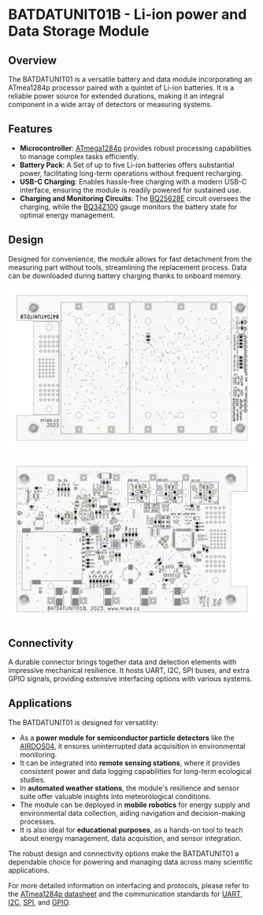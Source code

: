 # BATDATUNIT01B - Li-ion power and Data Storage Module

## Overview

The BATDATUNIT01 is a versatile battery and data module incorporating an ATmea1284p processor paired with a quintet of Li-ion batteries. It is a reliable power source for extended durations, making it an integral component in a wide array of detectors or measuring systems.

## Features

- **Microcontroller**: [ATmega1284p](https://www.microchip.com/wwwproducts/en/ATmega1284p) provides robust processing capabilities to manage complex tasks efficiently.
- **Battery Pack**: A Set of up to five Li-ion batteries offers substantial power, facilitating long-term operations without frequent recharging.
- **USB-C Charging**: Enables hassle-free charging with a modern USB-C interface, ensuring the module is readily powered for sustained use.
- **Charging and Monitoring Circuits**: The [BQ25628E](https://www.ti.com/product/BQ25628) circuit oversees the charging, while the [BQ34Z100](https://www.ti.com/product/BQ34Z100) gauge monitors the battery state for optimal energy management.

## Design

Designed for convenience, the module allows for fast detachment from the measuring part without tools, streamlining the replacement process. Data can be downloaded during battery charging thanks to onboard memory.

![BATDATAUNIT01 top view](/doc/gen/img/BATDATUNIT01-top.svg)

![BATDATAUNIT01 bottom view](/doc/gen/img/BATDATUNIT01-bottom.svg)

## Connectivity

A durable connector brings together data and detection elements with impressive mechanical resilience. It hosts UART, I2C, SPI buses, and extra GPIO signals, providing extensive interfacing options with various systems.

## Applications

The BATDATUNIT01 is designed for versatility:

- As a **power module for semiconductor particle detectors** like the [AIRDOS04](https://github.com/UniversalScientificTechnologies/AIRDOS04), it ensures uninterrupted data acquisition in environmental monitoring.
- It can be integrated into **remote sensing stations**, where it provides consistent power and data logging capabilities for long-term ecological studies.
- In **automated weather stations**, the module's resilience and sensor suite offer valuable insights into meteorological conditions.
- The module can be deployed in **mobile robotics** for energy supply and environmental data collection, aiding navigation and decision-making processes.
- It is also ideal for **educational purposes**, as a hands-on tool to teach about energy management, data acquisition, and sensor integration.

The robust design and connectivity options make the BATDATUNIT01 a dependable choice for powering and managing data across many scientific applications.

For more detailed information on interfacing and protocols, please refer to the [ATmea1284p datasheet](https://ww1.microchip.com/downloads/en/DeviceDoc/doc8059.pdf) and the communication standards for [UART](https://en.wikipedia.org/wiki/Universal_asynchronous_receiver-transmitter), [I2C](https://www.i2c-bus.org/), [SPI](https://en.wikipedia.org/wiki/Serial_Peripheral_Interface), and [GPIO](https://en.wikipedia.org/wiki/General-purpose_input/output).

